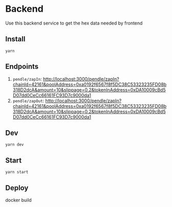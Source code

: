 # Backend

Use this backend service to get the hex data needed by frontend

## Install

`yarn`

## Endpoints

1. `pendle/zapIn`: <http://localhost:3000/pendle/zapIn?chainId=42161&poolAddress=0xa0192f6567f8f5DC38C53323235FD08b318D2dcA&amount=10&slippage=0.2&tokenInAddress=0xDA10009cBd5D07dd0CeCc66161FC93D7c9000da1>
1. `pendle/zapOut`: <http://localhost:3000/pendle/zapIn?chainId=42161&poolAddress=0xa0192f6567f8f5DC38C53323235FD08b318D2dcA&amount=10&slippage=0.2&tokenInAddress=0xDA10009cBd5D07dd0CeCc66161FC93D7c9000da1>

## Dev

`yarn dev`

## Start

`yarn start`

## Deploy

docker build